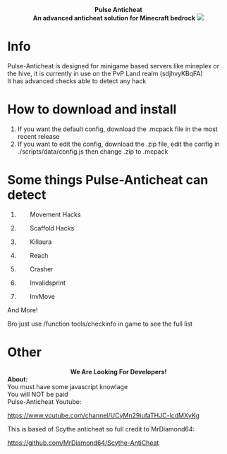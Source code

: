 <div align="center">
  <b> Pulse Anticheat </b>
</div>
<div align="center">
  <b> An advanced anticheat solution for Minecraft bedrock</b>
  <image src=https://user-images.githubusercontent.com/110651012/201456068-b35002c9-801b-4340-a6fb-d3bcd0b23a98.png border="0">
</div>

# Info
<div>
  Pulse-Anticheat is designed for minigame based servers like mineplex or the hive, it is currently in use on the PvP Land realm (sdjhvyKBqFA)
 
</div>
<div>
   It has advanced checks able to detect any hack
</div>

# How to download and install
1. If you want the default config, download the .mcpack file in the most recent release
2. If you want to edit the config, download the .zip file, edit the config in ./scripts/data/config.js then change .zip to .mcpack

# Some things Pulse-Anticheat can detect

 1. &nbsp;&nbsp;&nbsp;&nbsp;&nbsp;&nbsp; Movement Hacks 
 
 2. &nbsp;&nbsp;&nbsp;&nbsp;&nbsp;&nbsp; Scaffold Hacks 
 
 3. &nbsp;&nbsp;&nbsp;&nbsp;&nbsp;&nbsp; Killaura 
 
 4. &nbsp;&nbsp;&nbsp;&nbsp;&nbsp;&nbsp; Reach 

 5. &nbsp;&nbsp;&nbsp;&nbsp;&nbsp;&nbsp; Crasher 
 
 6. &nbsp;&nbsp;&nbsp;&nbsp;&nbsp;&nbsp; Invalidsprint 

 7. &nbsp;&nbsp;&nbsp;&nbsp;&nbsp;&nbsp; InvMove 
 

And More!

Bro just use /function tools/checkinfo in game to see the full list

# Other
<div align="center">
  <b> We Are Looking For Developers!</b>
</div>
<div>
  <b> About: </b>
</div>
<div>
  You must have some javascript knowlage
  <div>
    You will NOT be paid
  </div>
</div>
Pulse-Anticheat Youtube:

https://www.youtube.com/channel/UCyMn29iufaTHJC-lcdMXyKg

This is based of Scythe anticheat so full credit to MrDiamond64:

https://github.com/MrDiamond64/Scythe-AntiCheat
  
